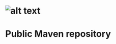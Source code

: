 ![alt text](http://whiteandreetto.com/wp-content/uploads/2015/06/WHITEANDREETTO.CONSULTING.png?ref=github "White Andreetto Consulting")
=======================
# Public Maven repository
